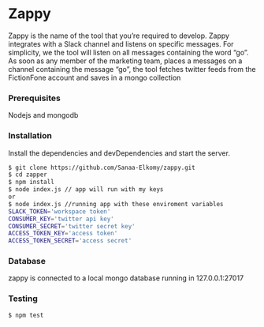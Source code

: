 # Zappy

Zappy is the name of the tool that you’re required to develop. Zappy integrates with a Slack channel and
listens on specific messages. For simplicity, we the tool will listen on all messages containing the word
“go”. As soon as any member of the marketing team, places a messages on a channel containing the
message “go”, the tool fetches twitter feeds from the FictionFone account and saves in a mongo
collection

### Prerequisites
Nodejs and mongodb

### Installation


Install the dependencies and devDependencies and start the server.

```sh
$ git clone https://github.com/Sanaa-Elkomy/zappy.git
$ cd zapper
$ npm install 
$ node index.js // app will run with my keys
or
$ node index.js //running app with these enviroment variables
SLACK_TOKEN='workspace token' 
CONSUMER_KEY='twitter api key'
CONSUMER_SECRET='twitter secret key'
ACCESS_TOKEN_KEY='access token'
ACCESS_TOKEN_SECRET='access secret'
```
###  Database
zappy is connected to a local mongo database running in 127.0.0.1:27017

### Testing
```sh
$ npm test
```
